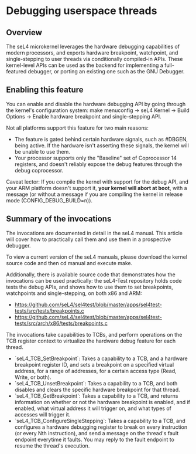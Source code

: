 # Debugging userspace threads

## Overview
 The seL4 microkernel leverages the hardware debugging
capabilities of modern processors, and exports hardware breakpoint,
watchpoint, and single-stepping to user threads via conditionally
compiled-in APIs. These kernel-level APIs can be used as the backend for
implementing a full-featured debugger, or porting an existing one such
as the GNU Debugger.

## Enabling this feature
 You can enable and disable the hardware
debugging API by going through the kernel's configuration system:
make menuconfig -> seL4 Kernel -> Build Options ->
Enable hardware breakpoint and single-stepping API.

Not all platforms support this feature for two main reasons:

- The feature is gated behind certain hardware signals, such as
        #DBGEN, being active. If the hardware isn't asserting these
        signals, the kernel will be unable to use them.
- Your processor supports only the "Baseline" set of Coprocessor
        14 registers, and doesn't reliably expose the debug features
        through the debug coprocessor.

Caveat lector: If you compile the kernel with support for the debug API,
and your ARM platform doesn't support it, **your kernel will abort at
boot**, with a message (or without a message if you are compiling the
kernel in release mode (CONFIG_DEBUG_BUILD=n)).

## Summary of the invocations
 The invocations are documented in
detail in the seL4 manual. This article will cover how to practically
call them and use them in a prospective debugger.

To view a current version of the seL4 manuals, please download the
kernel source code and then cd manual and execute make.

Additionally, there is available source code that demonstrates how the invocations can be used practically: the seL4-Test repository holds code tests the debug APIs, and shows how to use them to set breakpoints, watchpoints and single-stepping, on both x86 and ARM:

- <https://github.com/seL4/sel4test/blob/master/apps/sel4test-tests/src/tests/breakpoints.c>
- <https://github.com/seL4/sel4test/blob/master/apps/sel4test-tests/src/arch/x86/tests/breakpoints.c>

The invocations take capabilities to TCBs, and perform operations on the TCB register context to virtualize the hardware debug feature for each thread.

- \`seL4_TCB_SetBreakpoint\`: Takes a capability to a TCB, and a
        hardware breakpoint register ID, and sets a breakpoint on a
        specified virtual address, for a range of addresses, for a
        certain access type (Read, Write, or both).
- \`seL4_TCB_UnsetBreakpoint\`: Takes a capability to a TCB, and
        both disables and clears the specific hardware breakpoint for
        that thread.
- \`seL4_TCB_GetBreakpoint\`: Takes a capability to a TCB, and
        returns information on whether or not the hardware breakpoint is
        enabled, and if enabled, what virtual address it will trigger
        on, and what types of accesses will trigger it.
- \`seL4_TCB_ConfigureSingleStepping\`: Takes a capability to a
        TCB, and configures a hardware debugging register to break on
        every instruction (or every Nth instruction), and send a message
        on the thread's fault endpoint everytime it faults. You may
        reply to the fault endpoint to resume the thread's execution.


